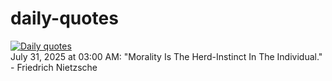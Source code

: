 # daily-quotes
[![Daily quotes](https://github.com/ceepu8/daily-quotes/actions/workflows/daily-quote.yml/badge.svg)](https://github.com/ceepu8/daily-quotes/actions/workflows/daily-quote.yml)<br/>
July 31, 2025 at 03:00 AM: "Morality Is The Herd-Instinct In The Individual." - Friedrich Nietzsche
